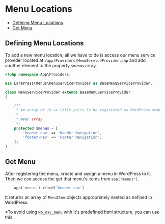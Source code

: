 # Menu Locations

- [Defining Menu Locations](#menu-locations)
- [Get Menu](#get-menu)

<a name="menu-locations"></a>
## Defining Menu Locations

To add a new menu location, all we have to do is access our menu service provider located at `/app/Providers/MenuServiceProvider.php` and add another element to the property `$menus` array.

```php
<?php namespace App\Providers;

use LaraPress\Menus\MenuServiceProvider as BaseMenuServiceProvider;

class MenuServiceProvider extends BaseMenuServiceProvider
{

    /**
     * An array of id => title pairs to be registered as WordPress menus.
     *
     * @var array
     */
    protected $menus = [
        'header-nav' => 'Header Navigation',
        'footer-nav' => 'Footer Navigation',
    ];
}
```

## Get Menu

After registering the menu, create and assign a menu in WordPress to it. Then we can access the get that menu's items from `app('menus')`.

```php
    app('menus')->find('header-nav')
```

It returns an array of `MenuItem` objects appropriately nested as defined in WordPress.

*To avoid using [`wp_nav_menu`](https://developer.wordpress.org/reference/functions/wp_nav_menu/) with it's predefined html structure, you can use this.